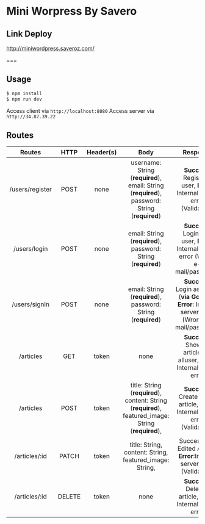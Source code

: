 Mini Worpress By Savero
===
## Link Deploy
http://miniwordpress.saveroz.com/

===
## Usage
```javascript
$ npm install
$ npm run dev
```
Access client via `http://localhost:8080`
Access server via `http://34.87.39.22`

##  Routes
|Routes|HTTP|Header(s)|Body|Response|Description| 
|:--:|:--:|:--:|:--:|:--:|:--:|
|/users/register  |POST  |none|username: String (**required**), email: String (**required**),  password: String (**required**)|**Success**: Register a user, **Error**: Internal server error (Validation)|Register a user|
|/users/login  |POST  |none|email: String (**required**),  password: String (**required**)|**Success**: Login as a user, **Error**: Internal server error (Wrong e-mail/password)|Login as a user|
|/users/signIn  |POST  |none|email: String (**required**),  password: String (**required**)|**Success**: Login as a user (**via Google**), **Error**: Internal server error (Wrong e-mail/password)|Login as a user (**via Google**)|
|/articles  |GET  |token|none|**Success**: Show all articles of alluser, **Error**: Internal server error|Show tasks of logged in user|
|/articles  |POST  |token|title: String (**required**), content: String (**required**), featured_image: String  (**required**), |**Success**: Create a new article, **Error**: Internal server error (Validation)|Create a new articles
|/articles/:id  |PATCH  |token|title: String, content: String, featured_image: String,|  Successfully Edited Article, **Error**:Internal server error (Validation)| Edited Article
|/articles/:id  |DELETE|token|none|**Success**: Delete a article, **Error**: Internal server error|Delete a article|
